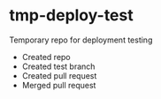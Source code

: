 # tmp-deploy-test
Temporary repo for deployment testing

* Created repo
* Created test branch
* Created pull request
* Merged pull request
